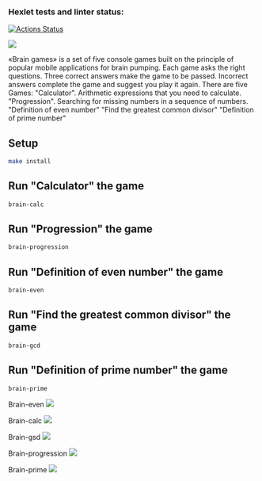 ### Hexlet tests and linter status:
[![Actions Status](https://github.com/JuliaGrishaeva87/frontend-project-44/actions/workflows/hexlet-check.yml/badge.svg)](https://github.com/JuliaGrishaeva87/frontend-project-44/actions)

<a href="https://codeclimate.com/github/JuliaGrishaeva87/frontend-project-44/maintainability"><img src="https://api.codeclimate.com/v1/badges/88dfd82598689bf888fe/maintainability" /></a>

«Brain games» is a set of five console games built on the principle of popular mobile applications for brain pumping. Each game asks the right questions. Three correct answers make the game to be passed. Incorrect answers complete the game and suggest you play it again.
There are five Games:
"Calculator". Arithmetic expressions that you need to calculate.
"Progression". Searching for missing numbers in a sequence of numbers. 
"Definition of even number"
"Find the greatest common divisor"
"Definition of prime number"

## Setup

```bash
make install
```
## Run "Calculator" the game

```bash
brain-calc
```
## Run "Progression" the game

```bash
brain-progression
```
## Run "Definition of even number" the game

```bash
brain-even
```
## Run "Find the greatest common divisor" the game

```bash
brain-gcd
```
## Run "Definition of prime number" the game

```bash
brain-prime
```

Brain-even
<a href="https://asciinema.org/a/bJGA1zajVHlkVErzX5sLtFNtw" target="_blank"><img src="https://asciinema.org/a/bJGA1zajVHlkVErzX5sLtFNtw.svg" /></a>

Brain-calc
<a href="https://asciinema.org/a/pWxlp8NmkTTNyf4VAgtfbgOzy" target="_blank"><img src="https://asciinema.org/a/pWxlp8NmkTTNyf4VAgtfbgOzy.svg" /></a>

Brain-gsd
<a href="https://asciinema.org/a/657071" target="_blank"><img src="https://asciinema.org/a/657071.svg" /></a>

Brain-progression
<a href="https://asciinema.org/a/657445" target="_blank"><img src="https://asciinema.org/a/657445.svg" /></a>

Brain-prime
<a href="https://asciinema.org/a/657735" target="_blank"><img src="https://asciinema.org/a/657735.svg" /></a>